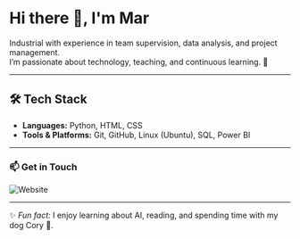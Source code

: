 # Hi there 👋, I'm Mar  

Industrial with experience in team supervision, data analysis, and project management.  
I’m passionate about technology, teaching, and continuous learning. 🚀  

---

## 🛠️ Tech Stack

- **Languages:** Python, HTML, CSS  
- **Tools & Platforms:** Git, GitHub, Linux (Ubuntu), SQL, Power BI  

---

### 📫 Get in Touch

![Website](https://www.linkedin.com/in/mariadelmaracs/)

---

✨ *Fun fact:* I enjoy learning about AI, reading, and spending time with my dog Cory 🐶.  

